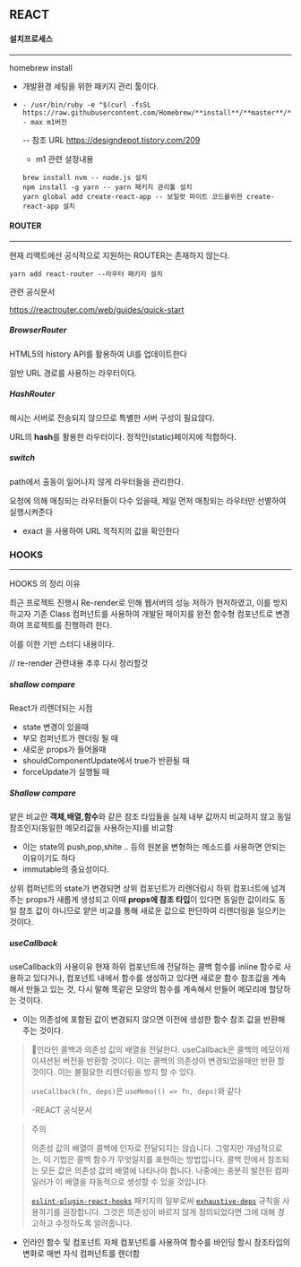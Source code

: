 ## REACT

#### 설치프로세스

------

homebrew install

- 개발환경 세팅을 위한 패키지 관리 툴이다.

- ```
  - /usr/bin/ruby -e "$(curl -fsSL https://raw.githubusercontent.com/Homebrew/**install**/**master**/**install**)
  - max m1버전
  ```
  
  -- 참조 URL https://designdepot.tistory.com/209
  
  - m1 관련 설정내용
  
  ```
  brew install nvm -- node.js 설치
  npm install -g yarn -- yarn 패키지 관리툴 설치
  yarn global add create-react-app -- 보일럿 파이트 코드를위한 create-react-app 설치
  ```
  
  

#### ROUTER

------

현재 리액트에선 공식적으로 지원하는 ROUTER는 존재하지 않는다.

```
yarn add react-router --라우터 패키지 설치
```

관련 공식문서

https://reactrouter.com/web/guides/quick-start

##### BrowserRouter

HTML5의 history API를 활용하여 UI를 업데이트한다

일반 URL 경로를 사용하는 라우터이다.

##### HashRouter

해시는 서버로 전송되지 않으므로 특별한 서버 구성이 필요않다.

URL의 **hash**를 활용한 라우터이다. 정적인(static)페이지에 적합하다.

##### switch

path에서 출동이 일어나지 않게 라우터들을 관리한다.

요청에 의해 매칭되는 라우터들이 다수 있을때, 제일 먼저 매칭되는 라우터만 선별하여 실행시켜준다

- exact 을 사용하여 URL 목적지의 값을 확인한다



### HOOKS

------

HOOKS 의 정리 이유

최근 프로젝트 진행시 Re-render로 인해 웹서버의 성능 저하가 현저하였고, 이를 방지하고자 기존 Class 컴퍼넌트를 사용하여 개발된 페이지를 완전 함수형 컴포넌트로 변경하여 프로젝트를 진행하려 한다.

이를 이한 기반 스터디 내용이다.

// re-render 관련내용 추후 다시 정리할것

##### shallow compare

React가 리렌더되는 시점

- state 변경이 있을때
- 부모 컴퍼넌트가 렌더링 될 때
- 새로운 props가 들어올때
- shouldComponentUpdate에서 true가 반환될 때
- forceUpdate가 실행될 때

##### Shallow compare

얕은 비교란 **객체,배열,함수**와 같은 참조 타입들을 실제 내부 값까지 비교하지 않고 동일 참조인지(동일한 메모리값을 사용하는지)를 비교함

* 이는 state의 push,pop,shite .. 등의 원본을 변형하는 메소드를 사용하면 안되는 이유이기도 하다
* immutable의 중요성이다.

상위 컴퍼넌트의 state가 변경되면 상위 컴포넌트가 리렌더링시 하위 컴포너트에 넘겨주는 props가 새롭게 생성되고 이때 **props에 참조 타입**이 있다면 동일한 값이라도 동일 참조 값이 아니므로 얕은 비교를 통해 새로운 값으로 판단하여 리렌더링을 일으키는 것이다.

##### useCallback

useCallback의 사용이유 현재 하위 컴포넌트에 전달하는 콜백 함수를 inline 함수로 사용하고 있다거나, 컴포넌트 내에서 함수를 생성하고 있다면 새로운 함수 참조값을 계속해서 만들고 있는 것, 다시 말해 똑같은 모양의 함수를 계속해서 만들어 메모리에 할당하는 것이다.

- 이는 의존성에 포함된 값이 변경되지 않으면 이전에 생성한 함수 참조 값을 반환해주는 것이다.

> 인라인 콜백과 의존성 값의 배열을 전달한다. useCallback은 콜백의 메모이제이셔션된 버전을 반환할 것이다. 이는 콜백의 의존성이 변경되었을때만  반환 할것이다. 이는 불필요한 리렌더링을 방지 할 수 있다.
>
> `useCallback(fn, deps)`은 `useMemo(() => fn, deps)`와 같다
>
> -REACT 공식문서

> 주의
>
> 의존성 값의 배열이 콜백에 인자로 전달되지는 않습니다. 그렇지만 개념적으로는, 이 기법은 콜백 함수가 무엇일지를 표현하는 방법입니다. 콜백 안에서 참조되는 모든 값은 의존성 값의 배열에 나타나야 합니다. 나중에는 충분히 발전된 컴파일러가 이 배열을 자동적으로 생성할 수 있을 것입니다.
>
> [`eslint-plugin-react-hooks`](https://www.npmjs.com/package/eslint-plugin-react-hooks#installation) 패키지의 일부로써 [`exhaustive-deps`](https://github.com/facebook/react/issues/14920) 규칙을 사용하기를 권장합니다. 그것은 의존성이 바르지 않게 정의되었다면 그에 대해 경고하고 수정하도록 알려줍니다.

- 인라인 함수 및 컴포넌트 자체 컴포넌트를 사용하여 함수를 바인딩 할시 참조타입의 변화로 매번 자식 컴퍼넌트를 렌더함